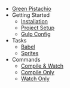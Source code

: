 * [Green Pistachio](/)
* Getting Started
  * [Installation](installation.md)
  * [Project Setup](project-setup.md)
  * [Gulp Config](gulp-config.md)
* Tasks
  * [Babel](task-babel.md)
  * [Sprites](task-sprites.md)
* Commands
  * [Compile & Watch](command-compile-watch.md)
  * [Compile Only](command-compile.md)
  * [Watch Only](command-watch.md)